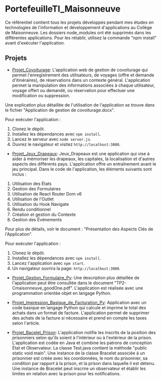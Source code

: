
# PortefeuilleTI_Maisonneuve

Ce référentiel contient tous les projets développés pendant mes études en technologies de l'information et développement d'applications au Collège de Maisonneuve. Les dossiers node_modules ont été supprimés dans les différentes applications. Pour les rétablir, utilisez la commande "npm install" avant d'exécuter l'application.

## Projets
- [Projet_Covoiturage](./Projet_Covoiturage/): L'application web de gestion de covoiturage qui permet l'enregistrement des utilisateurs, de voyages (offre et demande d'itinéraires), de réservations dans un contexte général. L'application permet la manipulation des informations associées à chaque utilisateur, voyage offert ou demandé, ou réservation pour effectuer une modification ou suppression.

Une explication plus détaillée de l'utilisation de l'application se trouve dans le fichier "Application de gestion de covoiturage.docx".

Pour exécuter l'application :
  1. Clonez le dépôt.
  2. Installez les dépendances avec `npm install`.
  3. Lancez le serveur avec `node server.js`.
  4. Ouvrez le navigateur et visitez `http://localhost:3000`.


- [Projet_Jeux_Drapeaux](./Projet_Jeux_Drapeaux/): Jeux_Drapeaux est une application qui vise à aider à mémoriser les drapeaux, les capitales, la localisation et d'autres aspects des différents pays. L'application offre un entraînement avant le jeu principal.
Dans le code de l'application, les éléments suivants sont inclus :

1. Utilisation des États
2. Gestion des Formulaires
3. Utilisation de React Router Dom v6
4. Utilisation de l'Outlet
5. Utilisation du Hook Navigate
6. Rendu conditionnel
7. Création et gestion du Contexte
8. Gestion des Événements

Pour plus de détails, voir le document : "Présentation des Aspects Clés de l'Application". 

Pour exécuter l'application :
  1. Clonez le dépôt.
  2. Installez les dépendances avec `npm install`.
  3. Lancez l'application avec `npm start`.
  4. Un navigateur ouvrira la page: `http://localhost:3000`.

- [Projet_Gestion_Formulaire_Py](./Projet_Gestion_Formulaire_Py/): Une description plus détaillée de l'application peut être consultée dans le document "TP2-Cmaisonneuve_goodOne.pdf".
L'application est réalisée avec une programmation orientée objet en langage Python.

- [Projet_Impression_Basique_de_Facturation_Py](./Projet_Impression_Basique_de_Facturation_Py): Application avec un code basique en langage Python qui calcule et imprime le total des achats dans un format de facture. L'application permet de supprimer des achats de la facture si nécessaire et prend en compte les taxes selon l'article.

- [Projet_Bacelet_Prison](./Projet_Bacelet_Prison): L'application notifie les inscrits de la position des prisonniers selon qu'ils soient à l'intérieur ou à l'extérieur de la prison. L'application est codée en Java et combine les patrons de conception État et Observateur. La classe Test.java contient la méthode "public static void main". Une instance de la classe Bracelet associée à un prisonnier est créée avec les coordonnées, le nom du prisonnier, sa condition par rapport à la prison, et la prison dans laquelle il est détenu. Une instance de Bracelet peut inscrire un observateur et établir les limites en relation avec la prison pour les notifications.